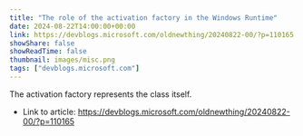 ```yaml
---
title: "The role of the activation factory in the Windows Runtime"
date: 2024-08-22T14:00:00+00:00
link: https://devblogs.microsoft.com/oldnewthing/20240822-00/?p=110165
showShare: false
showReadTime: false
thumbnail: images/misc.png
tags: ["devblogs.microsoft.com"]
---
```

The activation factory represents the class itself.

- Link to article: https://devblogs.microsoft.com/oldnewthing/20240822-00/?p=110165